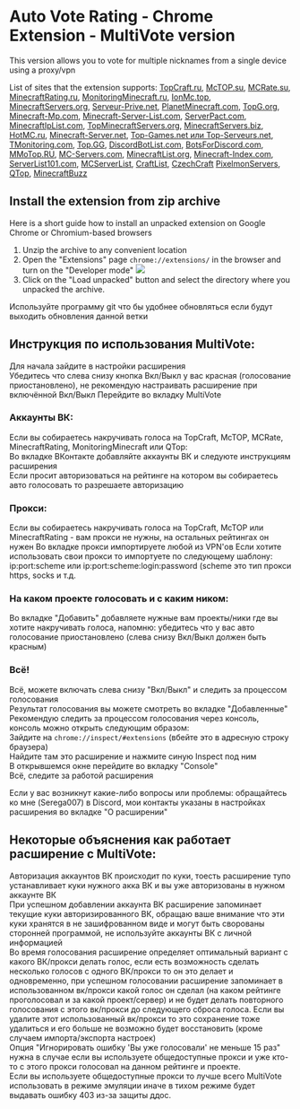 # Auto Vote Rating - Chrome Extension - MultiVote version
This version allows you to vote for multiple nicknames from a single device using a proxy/vpn

List of sites that the extension supports: [TopCraft.ru](http://topcraft.ru/), [McTOP.su](https://mctop.su/), [MCRate.su](http://mcrate.su/), [MinecraftRating.ru](http://minecraftrating.ru/), [MonitoringMinecraft.ru](http://monitoringminecraft.ru/), [IonMc.top](https://ionmc.top/), [MinecraftServers.org](https://minecraftservers.org/), [Serveur-Prive.net](https://serveur-prive.net/minecraft), [PlanetMinecraft.com](https://www.planetminecraft.com/), [TopG.org](https://topg.org/Minecraft), [Minecraft-Mp.com](https://minecraft-mp.com/), [Minecraft-Server-List.com](http://minecraft-server-list.com/), [ServerPact.com](https://www.serverpact.com/), [MinecraftIpList.com](https://www.minecraftiplist.com/), [TopMinecraftServers.org](https://topminecraftservers.org/), [MinecraftServers.biz](http://minecraftservers.biz/), [HotMC.ru](https://hotmc.ru/), [Minecraft-Server.net](https://minecraft-server.net/), [Top-Games.net или Top-Serveurs.net](https://top-games.net/), [TMonitoring.com](https://tmonitoring.com/), [Top.GG](https://top.gg/), [DiscordBotList.com](https://discordbotlist.com/), [BotsForDiscord.com](https://botsfordiscord.com/), [MMoTop.RU](https://mmotop.ru/), [MC-Servers.com](https://mc-servers.com/), [MinecraftList.org](https://minecraftlist.org/), [Minecraft-Index.com](https://www.minecraft-index.com/), [ServerList101.com](https://serverlist101.com/), [MCServerList](https://mcserver-list.eu/), [CraftList](https://craftlist.org/), [CzechCraft](https://czech-craft.eu/) [PixelmonServers](https://pixelmonservers.com/), [QTop](http://q-top.ru/), [MinecraftBuzz](https://minecraft.buzz/) 
## Install the extension from zip archive
Here is a short guide how to install an unpacked extension on Google Chrome or Chromium-based browsers
1. Unzip the archive to any convenient location
2. Open the "Extensions" page `chrome://extensions/` in the browser and turn on the "Developer mode"
![](http://ipic.su/img/img7/fs/68747470733a2f2f692e696d6775722e636f6d2f786463686451612e706e67.1618619824.png)
3. Click on the "Load unpacked" button and select the directory where you unpacked the archive.

Используйте программу git что бы удобнее обновляться если будут выходить обновления данной ветки
  
## Инструкция по использования MultiVote:
Для начала зайдите в настройки расширения   
Убедитесь что слева снизу кнопка Вкл/Выкл у вас красная (голосование приостановлено), не рекомендую настраивать расширение при включённой Вкл/Выкл
Перейдите во вкладку MultiVote

### Аккаунты ВК:
Если вы собираетесь накручивать голоса на TopCraft, McTOP, MCRate, MinecraftRating, MonitoringMinecraft или QTop:   
Во вкладке ВКонтакте добавляйте аккаунты ВК и следуюте инструкциям расширения   
Если просит авторизоваться на рейтинге на котором вы собираетесь авто голосовать то разрешаете авторизацию   

### Прокси:
Если вы собираетесь накручивать голоса на TopCraft, McTOP или MinecraftRating - вам прокси не нужны, на остальных рейтингах он нужен
Во вкладке прокси импортируете любой из VPN'ов
Если хотите использовать свои прокси то импортуете по следующему шаблону: ip:port:scheme или ip:port:scheme:login:password (scheme это тип прокси https, socks и т.д.

### На каком проекте голосовать и с каким ником:
Во вкладке "Добавить" добавляете нужные вам проекты/ники где вы хотите накручивать голоса, напомню: убедитесь что у вас авто голосование приостановлено (слева снизу Вкл/Выкл должен быть красным)

### Всё!
Всё, можете включать слева снизу "Вкл/Выкл" и следить за процессом голосования   
Результат голосования вы можете смотреть во вкладке "Добавленные"   
Рекомендую следить за процессом голосования через консоль, консоль можно открыть следующим образом:   
Зайдите на `chrome://inspect/#extensions` (вбейте это в адресную строку браузера)   
Найдите там это расширение и нажмите синую Inspect под ним   
В открывшемся окне перейдите во вкладку "Console"   
Всё, следите за работой расширения

Если у вас возникнут какие-либо вопросы или проблемы: обращайтесь ко мне (Serega007) в Discord, мои контакты указаны в настройках расширения во вкладке "О расширении"

## Некоторые объяснения как работает расширение с MultiVote:   
Авторизация аккаунтов ВК происходит по куки, тоесть расширение тупо устанавливает куки нужного акка ВК и вы уже авторизованы в нужном аккаунте ВК   
При успешном добавлении аккаунта ВК расширение запоминает текущие куки авторизированного ВК, обращаю ваше внимание что эти куки хранятся в не зашифрованном виде и могут быть сворованы сторонней программой, не используйте аккаунты ВК с личной информацией   
Во время голосования расширение определяет оптимальный вариант с какого ВК/прокси делать голос, если есть возможность сделать несколько голосов с одного ВК/прокси то он это делает и одновременно, при успешном голосовании расширение запоминает в использованном вк/прокси какой голос он сделал (на каком рейтинге проголосовал и за какой проект/сервер) и не будет делать повторного голосования с этого вк/прокси до следующего сброса голоса. Если вы удалите этот использованный вк/прокси то это сохранение тоже удалиться и его больше не возможно будет восстановить (кроме случаем импорта/экспорта настроек)   
Опция "Игнорировать ошибку 'Вы уже голосовали' не меньше 15 раз" нужна в случае если вы используете общедоступные прокси и уже кто-то с этого прокси голосовал на данном рейтинге и проекте.   
Если вы используете общедоступные прокси то лучше всего MultiVote использовать в режиме эмуляции иначе в тихом режиме будет выдавать ошибку 403 из-за защиты ддос.

